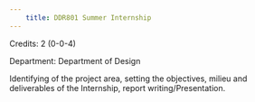 ```yaml
---
    title: DDR801 Summer Internship
---
```

Credits: 2 (0-0-4)

Department: Department of Design

Identifying of the project area, setting the objectives, milieu and deliverables of the Internship, report writing/Presentation.